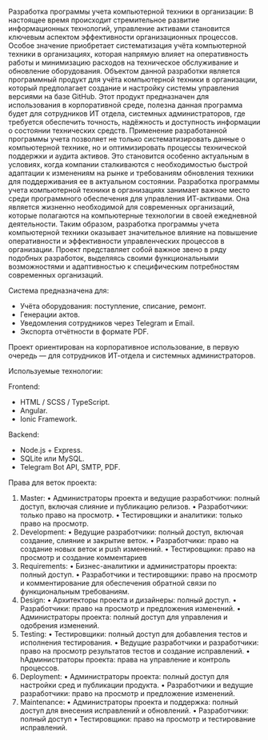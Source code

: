 Разработка программы учета компьютерной техники в организации:
В настоящее время происходит стремительное развитие информационных технологий, управление активами становится ключевым аспектом эффективности организационных процессов. Особое значение приобретает систематизация учёта компьютерной техники в организациях, которая напрямую влияет на оперативность работы и минимизацию расходов на техническое обслуживание и обновление оборудования.
Объектом данной разработки является программный продукт для учёта компьютерной техники в организации, который предполагает создание и настройку системы управления версиями на базе GitHub. Этот продукт предназначен для использования в корпоративной среде, полезна данная программа будет для сотрудников ИТ отдела, системных администраторов, где требуется обеспечить точность, надёжность и доступность информации о состоянии технических средств.
Применение разработанной программы учета позволяет не только систематизировать данные о компьютерной технике, но и оптимизировать процессы технической поддержки и аудита активов. Это становится особенно актуальным в условиях, когда компании сталкиваются с необходимостью быстрой адаптации к изменениям на рынке и требованиям обновления техники для поддерживания ее в актуальном состоянии.
Разработка программы учета компьютерной техники в организациях занимает важное место среди программного обеспечения для управления ИТ-активами. Она является жизненно необходимой для современных организаций, которые полагаются на компьютерные технологии в своей ежедневной деятельности.
Таким образом, разработка программы учета компьютерной техники оказывает значительное влияние на повышение оперативности и эффективности управленческих процессов в организации. Проект представляет собой важное звено в ряду подобных разработок, выделяясь своими функциональными возможностями и адаптивностью к специфическим потребностям современных организаций.

Система предназначена для:
- Учёта оборудования: поступление, списание, ремонт.
- Генерации актов.
- Уведомления сотрудников через Telegram и Email.
- Экспорта отчётности в формате PDF.

Проект ориентирован на корпоративное использование, в первую очередь — для сотрудников ИТ-отдела и системных администраторов.

Используемые технологии:

Frontend:
- HTML / SCSS / TypeScript.
- Angular.
- Ionic Framework.

Backend:
- Node.js + Express.
- SQLite или MySQL.
- Telegram Bot API, SMTP, PDF.

Права для веток проекта:
1.	Master:
•	Администраторы проекта и ведущие разработчики: полный доступ, включая слияние и публикацию релизов.
•	Разработчики: только право на просмотр.
•	Тестировщики и аналитики: только право на просмотр.
2.	Development:
•	Ведущие разработчики: полный доступ, включая создание, слияние и закрытие веток.
•	Разработчики: право на создание новых веток и push изменений.
•	Тестировщики: право на просмотр и создание комментариев
3.	Requirements:
•	Бизнес-аналитики и администраторы проекта: полный доступ.
•	Разработчики и тестировщики: право на просмотр и комментирование для обеспечения обратной связи по функциональным требованиям.
4.	Design:
•	Архитекторы проекта и дизайнеры: полный доступ.
•	 Разработчики: право на просмотр и предложения изменений.
•	Администраторы проекта: полный доступ для управления и одобрения изменений.
5.	Testing:
•	Тестировщики: полный доступ для добавления тестов и исполнения тестирования.
•	Ведущие разработчики и разработчики: право на просмотр результатов тестов и создание исправлений.
•	hАдминистраторы проекта: права на управление и контроль процессов.
6.	Deployment:
•	Администраторы проекта: полный доступ для настройки сред и публикации продукта.
•	Разработчики и ведущие разработчики: право на просмотр и предложение изменений.
7.	Maintenance:
•	Администраторы проекта и поддержка: полный доступ для внесения исправлений и обновлений.
•	Разработчики: полный доступ
•	Тестировщики: право на просмотр и тестирование исправлений.
